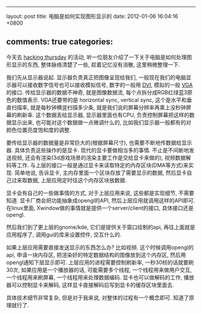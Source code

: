 
---
layout: post
title: 电脑是如何实现图形显示的
date: 2012-01-06 16:04:16 +0800

comments: true
categories: 
---

今天去 [hacking thursday](http://www.shlug.org/?page_id=523) 的活动,
听一位朋友介绍了一下关于电脑是如何处理图形显示的东西,
整体脉络清楚了一些, 趁着记忆没有消散, 这里稍微整理一下.

我们先从显示器说起. 显示器负责真正把图像呈现给我们,
一般现在我们的电脑显示器可以接收数字信号也可以接收模拟信号, 数字的一般用
[DVI](http://en.wikipedia.org/wiki/Digital_Visual_Interface), 模拟的一般
[VGA](http://en.wikipedia.org/wiki/VGA_connector) 的接口.
传给显示器的数据不神奇, 就是图像数据流,
每个点拆分成RGB红绿蓝3原色的数值表示. VGA还要带的是 horizontal sync,
vertical sync, 这个是水平和垂直扫描率, 就是每秒钟横竖扫描多少条,
就是我们说的屏幕分辨率再乘上没秒钟屏幕的刷新率. 这个数据丢给显示器,
显示器里面也有CPU, 负责控制屏幕把这样的数据显示出来,
也可能对这个数据做一点微调什么的,
比如我们显示器一般都有的对颜色位置亮度饱和度的调整.

要传给显示器的数据量是非常巨大的(根据屏幕尺寸),
也需要不断地传数据给显示器. 具体负责这些操作的是显卡.
现代的显卡要做相当多的事情. 不止是不间断地发送视频,
还会有渲染(3d游戏场景的渲染主要工作是交给显卡来做的),
视频数据解码等工作.
与上层的接口一般是通过显卡来读取特定的内存区块(DMA等方式)来实现.
简单地说, 告诉显卡, 主内存里面一个区块存放了需要显示的数据,
然后显卡自己过来取数据, 上层应用定时往这个内存区块放数据.

显卡会有自己的一些做事情的方式, 对于上层应用来说, 这些都是实现细节,
不需要知道. 显卡厂商会把功能抽象成opengl的API,
然后上层应用就调用这样的API即可. 在linux里面,
Xwindow做的事情就是提供一个server/client的接口, 具体接口还是opengl.

然后我们到了更上层的gnome/kde, 它们是提供关于窗口绘制的api,
再往上面就是应用程序了, 调用gui的库来设置控件, 交互什么的.

如果上层应用需要直接发送显示的东西怎么办? 比如视频.
这个时候调用opengl的api, 申请一块内存区,
把渲染好的特定数据结构的图像放到这个内存区,
然后用opengl通知下层显示即可. 上层应用的进程需要控制刷新率,
一秒30桢的话就要刷30次, 如果应用是一个播放器的话, 可能需要多个线程,
一个线程用来做用户交互, 一个线程用来刷屏幕, 一个线程用来处理数据编码.
显卡也可以做解码的工作, 播放器可以控制显卡来解码,
这样显卡直接解码后写到显卡的缓存区块里面去.

具体技术细节非常复杂, 但是对于我来说, 对整体的过程有一个概念即可.
知道了原理就行了.